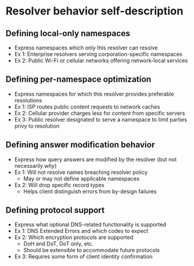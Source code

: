 # Resolver behavior self-description

## Defining local-only namespaces
* Express namespaces which only this resolver can resolve
* Ex 1: Enterprise resolvers serving corporation-specific namespaces
* Ex 2: Public Wi-Fi or cellular networks offering network-local services

## Defining per-namespace optimization
* Express namespaces for which this resolver provides preferable resolutions
* Ex 1: ISP routes public content requests to network caches
* Ex 2: Cellular provider charges less for content from specific servers
* Ex 3: Public resolver designated to serve a namespace to limit parties privy to resolution

## Defining answer modification behavior
* Express how query answers are modified by the resolver (but not necessarily _why_)
* Ex 1: Will not resolve names breaching resolver policy 
    * May or may not define applicable namespaces
* Ex 2: Will drop specific record types
    * Helps client distinguish errors from by-design failures

## Defining protocol support
* Express what optional DNS-related functionality is supported 
* Ex 1: DNS Extended Errors and which codes to expect
* Ex 2: Which encryption protocols are supported
    * DoH and DoT, DoT only, etc.
    * Should be extensible to accommodate future protocols
* Ex 3: Requires some form of client identity confirmation